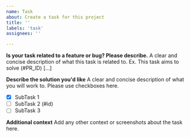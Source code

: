```yaml
---
name: Task
about: Create a task for this project
title: ''
labels: 'task'
assignees: ''

---
```


**Is your task related to a feature or bug? Please describe.**
A clear and concise description of what this task is related to. Ex. This task aims to solve (#PR_ID) [...]

**Describe the solution you'd like**
A clear and concise description of what you will work to. Please use checkboxes here.

- [x] SubTask 1
- [ ] SubTask 2 (#id)
- [ ] SubTask 3

**Additional context**
Add any other context or screenshots about the task here.